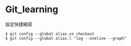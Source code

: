 # Git_learning  
設定快捷縮寫  
```
$ git config --global alias.co checkout  
$ git config --global alias.l "log --oneline --graph"  
```
```

```
```

```
